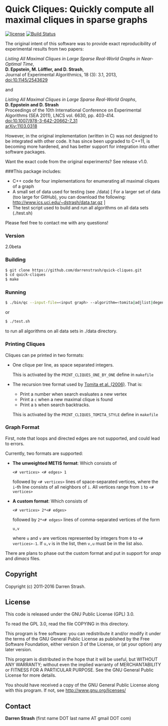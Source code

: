 # **Quick Cliques**: Quickly compute all maximal cliques in sparse graphs

[![license](https://img.shields.io/badge/license-GPL%20v3.0-blue.svg)](http://www.gnu.org/licenses/)
[![Build Status](https://travis-ci.org/darrenstrash/quick-cliques.svg?branch=master)](https://travis-ci.org/darrenstrash/quick-cliques)

The original intent of this software was to provide exact reproducibility of experimental results from two papers:

*Listing All Maximal Cliques in Large Sparse Real-World Graphs in Near-Optimal Time*,  
**D. Eppstein, M. Löffler, and D. Strash**,  
Journal of Experimental Algorithmics, 18 (3): 3.1, 2013,   
[doi:10.1145/2543629](https://doi.org/10.1145/2543629)  

and

*Listing All Maximal Cliques in Large Sparse Real-World Graphs*,   
**D. Eppstein and D. Strash**  
Proceedings of the 10th International Conference on Experimental Algorithms (SEA 2011), LNCS vol. 6630, pp. 403-414.  
[doi:10.1007/978-3-642-20662-7_31](https://doi.org/10.1007/978-3-642-20662-7_31)  
[arXiv:1103.0318](https://arxiv.org/abs/1103.0318)  

However, in the original implementation (written in C) was not designed to be integrated with other code. It has since been upgraded to C++11, is becoming more hardened, and has better support for integration into other software packages.

Want the exact code from the original experiments? See release v1.0.

###This package includes:

 - C++ code for four implementations for enumerating all maximal cliques of a graph
 - A small set of data used for testing (see ./data) [ For a larger set of data (too large for GitHub), you can download the following: http://www.ics.uci.edu/~dstrash/data.tar.gz ]
 - The test script used to build and run all algorithms on all data sets (./test.sh)

Please feel free to contact me with any questions!

### Version
2.0beta

### Building

```sh
$ git clone https://github.com/darrenstrash/quick-cliques.git
$ cd quick-cliques
$ make
```

### Running
```sh
$ ./bin/qc --input-file=<input graph> --algorithm=<tomita|adjlist|degeneracy|hybrid>
```

or

```sh
$ ./test.sh
```

to run all algorithms on all data sets in ./data directory.

### Printing Cliques

Cliques can pe printed in two formats:

 - One clique per line, as space separated integers.

   This is activated by the `PRINT_CLIQUES_ONE_BY_ONE` define in `makefile`
 - The recursion tree format used by [Tomita et al. (2006)](http://dx.doi.org/10.1016/j.tcs.2006.06.015). That is:
   - Print a number when search evaluates a new vertex
   - Print a `c` when a new maximal clique is found
   - Print a `b` when search backtracks.

   This is activated by the `PRINT_CLIQUES_TOMITA_STYLE` define in `makefile`

### Graph Format

First, note that loops and directed edges are not supported, and could lead to errors.

Currently, two formats are supported:

 - **The unweighted METIS format**: Which consists of

   `<# vertices> <# edges> 1`

   followed by `<# vertices>` lines of space-separated vertices,  where the `i`-th line consists of 
   all neighbors of `i`. All vertices range from `1` to `<# vertices>`

 - **A custom format**: Which consists of

   `<# vertices> 2*<# edges>`

   followed by `2*<# edges>` lines of comma-separated vertices of the form 
 
   `u,v`
 
   where `u` and `v` are vertices represented by integers from `0` to `<# vertices>-1`. If `u,v` is in the list, then `v,u` must be in the list also.

There are plans to phase out the custom format and put in support for *snap* and *dimacs* files.

Copyright
----

Copyright (c) 2011-2016 Darren Strash.


License
----

This code is released under the GNU Public License (GPL) 3.0.

To read the GPL 3.0, read the file COPYING in this directory.

This program is free software: you can redistribute it and/or modify
it under the terms of the GNU General Public License as published by
the Free Software Foundation, either version 3 of the License, or
(at your option) any later version.

This program is distributed in the hope that it will be useful,
but WITHOUT ANY WARRANTY; without even the implied warranty of
MERCHANTABILITY or FITNESS FOR A PARTICULAR PURPOSE.  See the
GNU General Public License for more details.

You should have received a copy of the GNU General Public License
along with this program.  If not, see <http://www.gnu.org/licenses/>

Contact
----

**Darren Strash** (first name DOT last name AT gmail DOT com)
